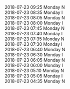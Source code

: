 2018-07-23 09:25 Monday  N  
2018-07-23 08:35 Monday  I  
2018-07-23 08:05 Monday  N  
2018-07-23 08:00 Monday  I  
2018-07-23 07:45 Monday  N  
2018-07-23 07:40 Monday  I  
2018-07-23 07:35 Monday  N  
2018-07-23 07:30 Monday  I  
2018-07-23 06:40 Monday  N  
2018-07-23 06:30 Monday  I  
2018-07-23 06:05 Monday  N  
2018-07-23 06:00 Monday  I  
2018-07-23 05:10 Monday  N  
2018-07-23 05:05 Monday  I  
2018-07-23 04:35 Monday  N  
